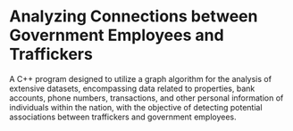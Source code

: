 # Analyzing Connections between Government Employees and Traffickers
A C++ program designed to utilize a graph algorithm for the analysis of extensive datasets, encompassing data related to properties, bank accounts, phone numbers, transactions, and other personal information of individuals within the nation, with the objective of detecting potential associations between traffickers and government employees. 
